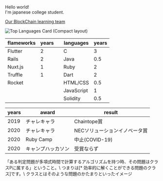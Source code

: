 <b10>Hello world!</b1>
<br>
I'm japanese college student.

<a href="https://goblockchain.network/">Our BlockChain learning team</a><br>

![Top Languages Card (Compact layout)](https://github-readme-stats.vercel.app/api/top-langs/?username=shoukitsuda&layout=compact)


|  flameworks  | years  |    |languages |years  |
| ----         | ----   |---|----      | ----  |              
|Flutter       |  2     |    |C         |  3    |
|Rails         |  2     |    |Java      |  0.5  |
|Nuxt.js       |  1     |    |Ruby      |  2    |
|Truffle       |  1     |    |Dart      |  2    |
|Rocket              |        |    |HTML/CSS  |  0.5  |
|              |        |    |JavaScript|  1    |
|              |        |    |Solidity  |  0.5  |

|  years  | award         |result           |
| ----    | ----          | ----            |   
|2019     |チャレキャラ     |Chaintope賞         |
|2020     |チャレキャラ     |NECソリューションイノベータ賞            |
|2020     |Ruby Camp      |中止(COVID-19)    | 
|2020     |キャンプハッカソン|受賞ならず         |


「ある判定問題が多項式時間で計算するアルゴリズムを持つ時、その問題はクラスPに属する」ということ。\\
つまりは[* 効率的に解くことができる問題のクラス]です。\\
クラスとはそのような問題のかたまりといったイメージ
